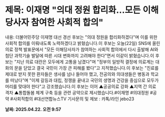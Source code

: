 # **제목: 이재명 "의대 정원 합리화…모든 이해당사자 참여한 사회적 합의"**

  내용: 더불어민주당 이재명 대선 경선 후보는 "의대 정원을 합리화하겠다"며 이를 위한 사회적 합의를 이뤄내도록 노력하겠다고 밝혔습니다.이 후보는 오늘(22일) SNS에 올린 의료 정책 발표문에서 "모든 이해당사자가 참여하는 사회적 합의에서 다시 출발해 AI와 첨단 과학기술 발달에 따른 시대 변화까지 고려해야 한다"면서 이같이 밝혔습니다.이 후보는 "지난 의료 대란은 모두에게 고통을 남겼다"며 "정부의 일방적 결정에 의료계는 대화의 문을 닫았고 결국 국민이 가장 큰 피해를 봤다"고 지적했습니다.이 후보는 "진료를 제대로 받지 못한 환자들은 생사를 넘나 들어야 했고, 전공의와 의대생들은 병동과 학교를 떠났다"며 "이제 갈등과 대립, 정쟁을 끝내고 국민의 생명과 건강을 중심으로 모두가 머리를 맞대야 한다"고 강조했습니다.이 후보는 이어 ▲공공의료 강화 ▲지역 간 의료 격차 ▲통합돌봄 체계 구축 등을 관련 공약으로 제시했습니다.#이재명 #의대정원 #공약 #사회적합의 #대선연합뉴스TV 기사문의 및 제보 : 카톡/라인 jebo23

  **날짜: 2025.04.22. 오전 9:57**